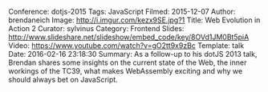 Conference: dotjs-2015
Tags: JavaScript
Filmed: 2015-12-07
Author: brendaneich
Image: http://i.imgur.com/kezx9SE.jpg?1
Title: Web Evolution in Action 2
Curator: sylvinus
Category: Frontend
Slides: http://www.slideshare.net/slideshow/embed_code/key/8OVd1JM0Bt5piA
Video: https://www.youtube.com/watch?v=gO2tt9x9zBc
Template: talk
Date: 2016-02-16 23:18:30
Summary: As a follow-up to his dotJS 2013 talk, Brendan shares some insights on the current state of the Web, the inner workings of the TC39, what makes WebAssembly exciting and why we should always bet on JavaScript.